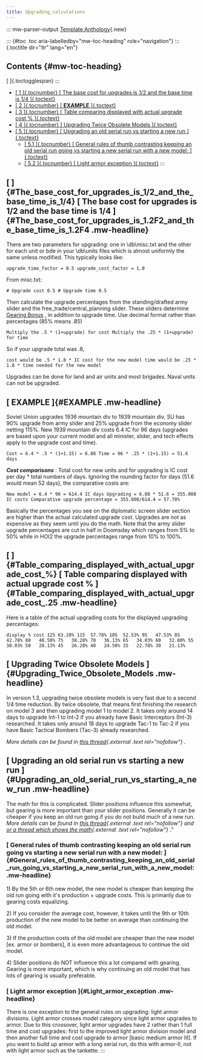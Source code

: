 ```yaml
---
title: Upgrading_calculations
---
```

::: mw-parser-output
[Template:Anthology](/wiki/index.php?title=Template:Anthology&action=edit&redlink=1 "Template:Anthology (page does not exist)"){.new}

::: {#toc .toc aria-labelledby="mw-toc-heading" role="navigation"}
::: {.toctitle dir="ltr" lang="en"}
## Contents {#mw-toc-heading}

[ ]{.toctogglespan}
:::

-   [[ 1 ]{.tocnumber} [ The base cost for upgrades is 1/2 and the base
    time is 1/4
    ]{.toctext}](#The_base_cost_for_upgrades_is_1.2F2_and_the_base_time_is_1.2F4)
-   [[ 2 ]{.tocnumber} [ **EXAMPLE** ]{.toctext}](#EXAMPLE)
-   [[ 3 ]{.tocnumber} [ Table comparing displayed with actual upgrade
    cost %
    ]{.toctext}](#Table_comparing_displayed_with_actual_upgrade_cost_.25)
-   [[ 4 ]{.tocnumber} [ Upgrading Twice Obsolete Models
    ]{.toctext}](#Upgrading_Twice_Obsolete_Models)
-   [[ 5 ]{.tocnumber} [ Upgrading an old serial run vs starting a new
    run ]{.toctext}](#Upgrading_an_old_serial_run_vs_starting_a_new_run)
    -   [[ 5.1 ]{.tocnumber} [ General rules of thumb contrasting
        keeping an old serial run going vs starting a new serial run
        with a new model:
        ]{.toctext}](#General_rules_of_thumb_contrasting_keeping_an_old_serial_run_going_vs_starting_a_new_serial_run_with_a_new_model:)
    -   [[ 5.2 ]{.tocnumber} [ Light armor exception
        ]{.toctext}](#Light_armor_exception)
:::

## [ ]{#The_base_cost_for_upgrades_is_1/2_and_the_base_time_is_1/4} [ The base cost for upgrades is 1/2 and the base time is 1/4 ]{#The_base_cost_for_upgrades_is_1.2F2_and_the_base_time_is_1.2F4 .mw-headline}

There are two parameters for upgrading: one in \\db\\misc.txt and the
other for each unit or bde in your \\db\\units files which is almost
uniformly the same unless modified. This typically looks like:

    upgrade_time_factor = 0.5 upgrade_cost_factor = 1.0

From misc.txt:

    # Upgrade cost 0.5 # Upgrade time 0.5

Then calculate the upgrade percentages from the standing/drafted army
slider and the free_trade/central_planning slider. These sliders
determine [Gearing Bonus](/wiki/Gearing_Bonus "Gearing Bonus") , in
addition to upgrade time. Use decimal format rather than percentages
(85% means .85)

    Multiply the .5 * (1+upgrade) for cost Multiply the .25 * (1+upgrade) for time

So if your upgrade total was .8,

    cost would be .5 * 1.8 * IC cost for the new model time would be .25 * 1.8 * time needed for the new model

Upgrades can be done for land and air units and most brigades. Naval
units can not be upgraded.

## [ **EXAMPLE** ]{#EXAMPLE .mw-headline}

Soviet Union upgrades 1936 mountain div to 1939 mountain div. SU has 90%
upgrade from army slider and 25% upgrade from the economy slider netting
115%. New 1939 mountain div costs 6.4 IC for 96 days (upgrades are based
upon your current model and all minister, slider, and tech effects apply
to the upgrade cost and time).

    Cost = 6.4 * .5 * (1+1.15) = 6.88 Time = 96 * .25 * (1+1.15) = 51.6 days 

***Cost comparisons*** : Total cost for new units and for upgrading is
IC cost per day \* total numbers of days. Ignoring the rounding factor
for days (51.6 would mean 52 days), the comparative costs are:

    New model = 6.4 * 96 = 614.4 IC days Upgrading = 6.88 * 51.6 = 355.008 IC costs Comparative upgrade percentage = 355.008/614.4 = 57.78% 

Basically the percentages you see on the diplomatic screen slider
section are higher than the actual calculated upgrade cost. Upgrades are
not as expensive as they seem until you do the math. Note that the army
slider upgrade percentages are cut in half in Doomsday which ranges from
5% to 50% while in HOI2 the upgrade percentages range from 10% to 100%.

## [ ]{#Table_comparing_displayed_with_actual_upgrade_cost_%} [ Table comparing displayed with actual upgrade cost % ]{#Table_comparing_displayed_with_actual_upgrade_cost_.25 .mw-headline}

Here is a table of the actual upgrading costs for the displayed
upgrading percentages:

    display % cost 125 63.28% 115  57.78% 105  52.53% 95   47.53% 85   42.78% 80   40.50% 75   38.28% 70   36.13% 65   34.03% 60   32.00% 55   30.03% 50   28.13% 45   26.28% 40   24.50% 35   22.78% 30   21.13% 

## [ Upgrading Twice Obsolete Models ]{#Upgrading_Twice_Obsolete_Models .mw-headline}

In version 1.3, upgrading twice obsolete models is very fast due to a
second 1/4 time reduction. By twice obsolete, that means first finishing
the research on model 3 and then upgrading model 1 to model 2. It takes
only around 14 days to upgrade Int-1 to Int-2 if you already have Basic
Interceptors (Int-3) researched. It takes only around 18 days to upgrade
Tac-1 to Tac-2 if you have Basic Tactical Bombers (Tac-3) already
researched.

*More details can be found in [this
thread](http://forum.paradoxplaza.com/forum/showthread.php?t=228288){.external
.text rel="nofollow"} .*

## [ Upgrading an old serial run vs starting a new run ]{#Upgrading_an_old_serial_run_vs_starting_a_new_run .mw-headline}

The math for this is complicated. Slider positions influence this
somewhat, but gearing is more important than your slider positions.
Generally it can be cheaper if you keep an old run going if you do not
build much of a new run. *More details can be found in [this
thread](http://forum.paradoxplaza.com/forum/showthread.php?t=299726){.external
.text rel="nofollow"} and [or a thread which shows the
math](http://forum.paradoxplaza.com/forum/showthread.php?p=9651733#post9651733){.external
.text rel="nofollow"} .\"*

### [ General rules of thumb contrasting keeping an old serial run going vs starting a new serial run with a new model: ]{#General_rules_of_thumb_contrasting_keeping_an_old_serial_run_going_vs_starting_a_new_serial_run_with_a_new_model: .mw-headline}

1\) By the 5th or 6th new model, the new model is cheaper than keeping
the old run going with it\'s production + upgrade costs. This is
primarily due to gearing costs equalizing.

2\) If you consider the average cost, however, it takes until the 9th or
10th production of the new model to be better on average than continuing
the old model.

3\) If the production costs of the old model are cheaper than the new
model \[ex. armor or bombers\], it is even more advantageous to continue
the old model.

4\) Slider positions do NOT influence this a lot compared with gearing.
Gearing is more important, which is why continuing an old model that has
lots of gearing is usually preferable.

### [ Light armor exception ]{#Light_armor_exception .mw-headline}

There is one exception to the general rules on upgrading: light armor
divisions. Light armor crosses model category since light armor upgrades
to armor. Due to this crossover, light armor upgrades have 2 rather than
1 full time and cost upgrades: first to the improved light armor
division model and then another full time and cost upgrade to armor
\[basic medium armor III\]. If you want to build up armor with a long
serial run, do this with armor-II, not with light armor such as the
tankette.
:::
